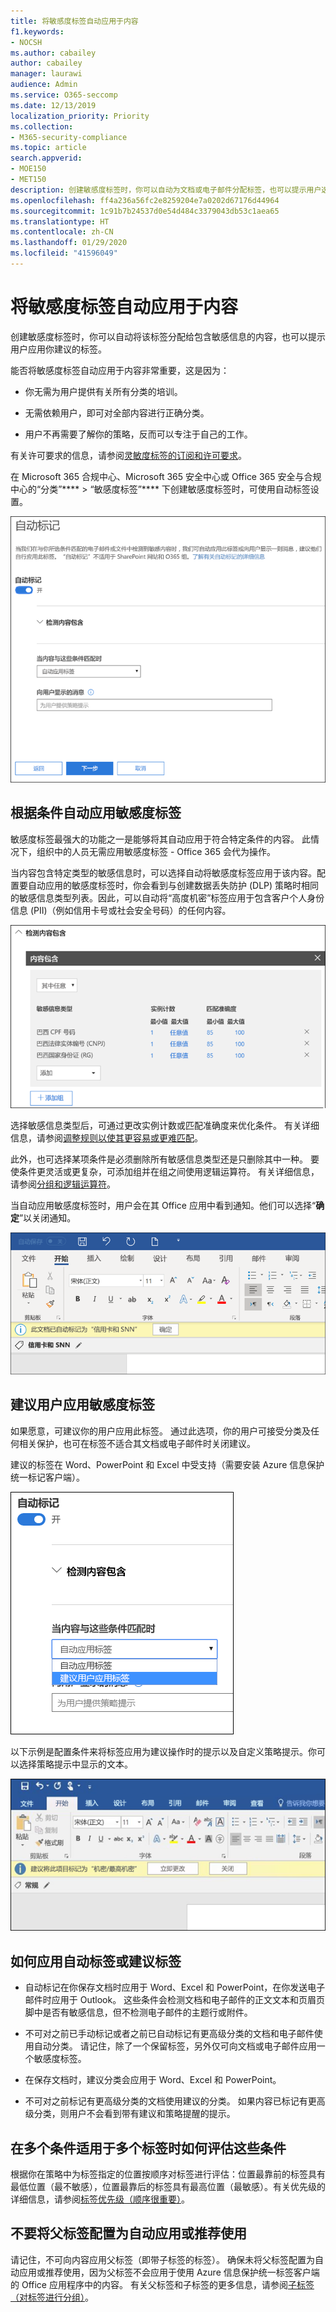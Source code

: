 ```yaml
---
title: 将敏感度标签自动应用于内容
f1.keywords:
- NOCSH
ms.author: cabailey
author: cabailey
manager: laurawi
audience: Admin
ms.service: O365-seccomp
ms.date: 12/13/2019
localization_priority: Priority
ms.collection:
- M365-security-compliance
ms.topic: article
search.appverid:
- MOE150
- MET150
description: 创建敏感度标签时，你可以自动为文档或电子邮件分配标签，也可以提示用户选择你建议的标签。
ms.openlocfilehash: ff4a236a56fc2e8259204e7a0202d67176d44964
ms.sourcegitcommit: 1c91b7b24537d0e54d484c3379043db53c1aea65
ms.translationtype: HT
ms.contentlocale: zh-CN
ms.lasthandoff: 01/29/2020
ms.locfileid: "41596049"
---
```

# <a name="apply-a-sensitivity-label-to-content-automatically"></a>将敏感度标签自动应用于内容

创建敏感度标签时，你可以自动将该标签分配给包含敏感信息的内容，也可以提示用户应用你建议的标签。

能否将敏感度标签自动应用于内容非常重要，这是因为：

- 你无需为用户提供有关所有分类的培训。

- 无需依赖用户，即可对全部内容进行正确分类。

- 用户不再需要了解你的策略，反而可以专注于自己的工作。

有关许可要求的信息，请参阅[灵敏度标签的订阅和许可要求](sensitivity-labels-office-apps.md#subscription-and-licensing-requirements-for-sensitivity-labels)。

在 Microsoft 365 合规中心、Microsoft 365 安全中心或 Office 365 安全与合规中心的“分类”**** > “敏感度标签”**** 下创建敏感度标签时，可使用自动标签设置。

![灵敏度标签的自动标签选项](media/Sensitivity-labels-Auto-labeling-options.png)

## <a name="apply-a-sensitivity-label-automatically-based-on-conditions"></a>根据条件自动应用敏感度标签

敏感度标签最强大的功能之一是能够将其自动应用于符合特定条件的内容。 此情况下，组织中的人员无需应用敏感度标签 - Office 365 会代为操作。

当内容包含特定类型的敏感信息时，可以选择自动将敏感度标签应用于该内容。配置要自动应用的敏感度标签时，你会看到与创建数据丢失防护 (DLP) 策略时相同的敏感信息类型列表。因此，可以自动将“高度机密”标签应用于包含客户个人身份信息 (PII)（例如信用卡号或社会安全号码）的任何内容。

![实例计数和匹配准确度的选项](media/Sensitivity-labels-instance-count-match-accuracy.png)

选择敏感信息类型后，可通过更改实例计数或匹配准确度来优化条件。 有关详细信息，请参阅[调整规则以使其更容易或更难匹配](data-loss-prevention-policies.md#tuning-rules-to-make-them-easier-or-harder-to-match)。

此外，也可选择某项条件是必须删除所有敏感信息类型还是只删除其中一种。 要使条件更灵活或更复杂，可添加组并在组之间使用逻辑运算符。 有关详细信息，请参阅[分组和逻辑运算符](data-loss-prevention-policies.md#grouping-and-logical-operators)。

当自动应用敏感度标签时，用户会在其 Office 应用中看到通知。他们可以选择“**确定**”以关闭通知。

![指出文档自动应用了标签的通知](media/sensitivity-labels-msg-doc-was-auto-labeled.PNG)

## <a name="recommend-that-the-user-apply-a-sensitivity-label"></a>建议用户应用敏感度标签

如果愿意，可建议你的用户应用此标签。 通过此选项，你的用户可接受分类及任何相关保护，也可在标签不适合其文档或电子邮件时关闭建议。

建议的标签在 Word、PowerPoint 和 Excel 中受支持（需要安装 Azure 信息保护统一标记客户端）。

![用于向用户建议敏感度标签的选项](media/Sensitivity-labels-Recommended-label-option.png)

以下示例是配置条件来将标签应用为建议操作时的提示以及自定义策略提示。你可以选择策略提示中显示的文本。

![关于应用建议标签的提示](media/Sensitivity-label-Prompt-for-required-label.png)

## <a name="how-automatic-or-recommended-labels-are-applied"></a>如何应用自动标签或建议标签

- 自动标记在你保存文档时应用于 Word、Excel 和 PowerPoint，在你发送电子邮件时应用于 Outlook。 这些条件会检测文档和电子邮件的正文文本和页眉页脚中是否有敏感信息，但不检测电子邮件的主题行或附件。

- 不可对之前已手动标记或者之前已自动标记有更高级分类的文档和电子邮件使用自动分类。 请记住，除了一个保留标签，另外仅可向文档或电子邮件应用一个敏感度标签。

- 在保存文档时，建议分类会应用于 Word、Excel 和 PowerPoint。

- 不可对之前标记有更高级分类的文档使用建议的分类。 如果内容已标记有更高级分类，则用户不会看到带有建议和策略提醒的提示。

## <a name="how-multiple-conditions-are-evaluated-when-they-apply-to-more-than-one-label"></a>在多个条件适用于多个标签时如何评估这些条件

根据你在策略中为标签指定的位置按顺序对标签进行评估：位置最靠前的标签具有最低位置（最不敏感），位置最靠后的标签具有最高位置（最敏感）。有关优先级的详细信息，请参阅[标签优先级（顺序很重要）](sensitivity-labels.md#label-priority-order-matters)。

## <a name="dont-configure-a-parent-label-to-be-applied-automatically-or-recommended"></a>不要将父标签配置为自动应用或推荐使用

请记住，不可向内容应用父标签（即带子标签的标签）。 确保未将父标签配置为自动应用或推荐使用，因为父标签不会应用于使用 Azure 信息保护统一标签客户端的 Office 应用程序中的内容。 有关父标签和子标签的更多信息，请参阅[子标签（对标签进行分组）](sensitivity-labels.md#sublabels-grouping-labels)。
